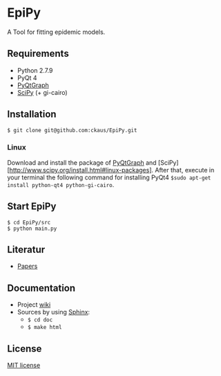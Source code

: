 # EpiPy
A Tool for fitting epidemic models.

## Requirements
 * Python 2.7.9
 * PyQt 4
 * [PyQtGraph][2]
 * [SciPy][3] (+ gi-cairo)

## Installation
`$ git clone git@github.com:ckaus/EpiPy.git`

### Linux

Download and install the package of [PyQtGraph][2] and [SciPy][http://www.scipy.org/install.html#linux-packages]. After that, execute in your terminal the following command for installing PyQt4 `$sudo apt-get install python-qt4 python-gi-cairo`.

## Start EpiPy
```
$ cd EpiPy/src
$ python main.py
```

## Literatur
 * [Papers][6]

## Documentation
* Project [wiki][1]
* Sources by using [Sphinx][4]:
  * `$ cd doc`
  * `$ make html`

## License
[MIT license][5]

[1]: https://github.com/ckaus/EpiPy/wiki "wiki"
[2]: http://pyqtgraph.org/ "PyQtGraph"
[3]: http://www.scipy.org/install.html "SciPy"
[4]: http://sphinx-doc.org/ "Sphinx"
[5]: https://github.com/ckaus/EpiPy/blob/master/LICENSE "MIT license"  
[6]: https://www.dropbox.com/sh/3gtnm32uq6nn0cu/AAAbHY9DkdnRPuZo-vePaO1Fa?dl=0
